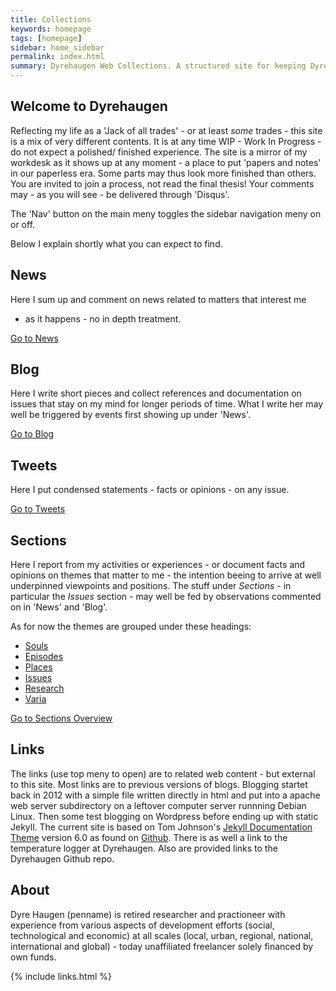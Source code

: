 ```yaml
---
title: Collections
keywords: homepage
tags: [homepage]
sidebar: home_sidebar
permalink: index.html
summary: Dyrehaugen Web Collections. A structured site for keeping Dyrehaugen stuff accessible on the web. There are Sections and Links as well News, Blog and Tweets.  
---
```



## Welcome to Dyrehaugen

Reflecting my life as a 'Jack of all trades' - or at least *some* trades -
this site is a mix of very different contents.
It is at any time WIP - Work In Progress - do not expect a polished/
finished experience. The site is a mirror of my workdesk as it shows
up at any moment - a place to put 'papers and notes' in our paperless era.
Some parts may thus look more finished than others.
You are invited to join a process, not read the final thesis!
Your comments may - as you will see - be delivered through 'Disqus'.

The 'Nav' button on the main meny toggles the sidebar navigation
meny on or off. 

Below I explain shortly what you can expect to find.

## News

Here I sum up and comment on news related to matters that interest me
- as it happens - no in depth treatment.

[Go to News](news.html)

## Blog

Here I write short pieces and collect references and documentation
on issues that stay on my mind for longer periods of time.
What I write her may well be triggered by events first showing
up under 'News'.

[Go to Blog](blog.html)

## Tweets

Here I put condensed statements - facts or opinions - on any issue.

[Go to Tweets](tweets.html)

## Sections

Here I report from my activities or experiences - or
document facts and  opinions on themes that matter to me - the
intention beeing to arrive at well underpinned viewpoints and
positions. The stuff under *Sections* - in particular the
*Issues* section - may well be fed by observations commented
on in 'News' and 'Blog'.

As for now the themes are grouped under these headings:

* [Souls](act_intro.html)
* [Episodes](exp_intro.html)
* [Places](loc_intro.html)
* [Issues](cnc_intro.html)
* [Research](res_intro.html)
* [Varia](var_intro.html)

[Go to Sections Overview](sec_intro.html)

## Links 

The links (use top meny to open) are to related web content -
but external to this site.
Most links are to previous versions of blogs.
Blogging startet back in 2012 with a simple file
written directly in html and put into a apache web server subdirectory
on a leftover computer server runnning Debian Linux.
Then some test blogging on Wordpress before ending up with static Jekyll.
The current site is based on Tom Johnson's
[Jekyll Documentation Theme](http://idratherbewriting.com/documentation-theme-jekyll/index.html) version 6.0 as found on
[Github](https://github.com/tomjoht/documentation-theme-jekyll).
There is as well a link to the temperature logger at Dyrehaugen.
Also are provided links to the Dyrehaugen Github repo.

## About

Dyre Haugen (penname) is retired researcher and practioneer with
experience from various aspects of development efforts
(social, technological and economic)
at all scales (local, urban, regional, national, international and
global) - today unaffiliated freelancer solely financed by own funds.

{% include links.html %}
